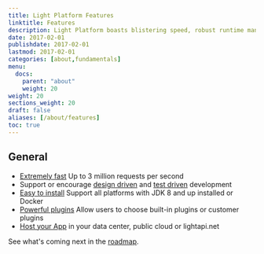 ```yaml
---
title: Light Platform Features
linktitle: Features
description: Light Platform boasts blistering speed, robust runtime management, and a powerful CI/CD delivery flow making it a great fit for all kinds of API services.
date: 2017-02-01
publishdate: 2017-02-01
lastmod: 2017-02-01
categories: [about,fundamentals]
menu:
  docs:
    parent: "about"
    weight: 20
weight: 20
sections_weight: 20
draft: false
aliases: [/about/features]
toc: true
---
```


## General

* [Extremely fast][] Up to 3 million requests per second
* Support or encourage [design driven][] and [test driven][] development
* [Easy to install][] Support all platforms with JDK 8 and up installed or Docker
* [Powerful plugins][] Allow users to choose built-in plugins or customer plugins
* [Host your App][hostanywhere] in your data center, public cloud or lightapi.net

See what's coming next in the [roadmap][].

[design driven]: /design/design-driven/
[Extremely fast]: https://www.techempower.com/benchmarks/previews/round15/
[Easy to Install]: /deployment/installation/
[hostanywhere]: /deployment/
[roadmap]: /about/roadmap
[Powerful plugins]: /plugins/
[test driven]: /test/test-driven/
